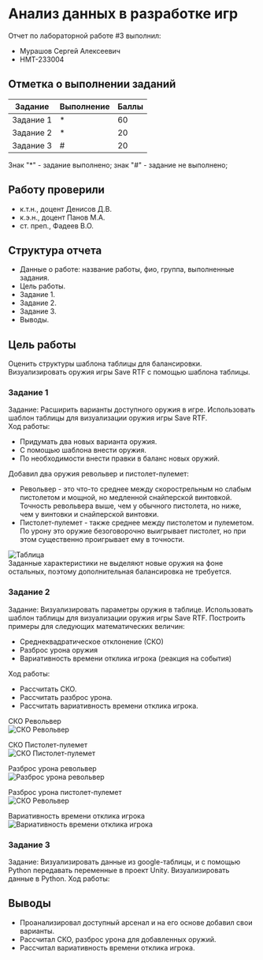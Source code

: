 # Анализ данных в разработке игр
Отчет по лабораторной работе #3 выполнил:
- Мурашов Сергей Алексеевич
- НМТ-233004

## Отметка о выполнении заданий
| Задание   | Выполнение | Баллы |
| --------- | ---------- | ----- |
| Задание 1 | *          | 60    |
| Задание 2 | *          | 20    |
| Задание 3 | #          | 20    |

Знак "*" - задание выполнено; знак "#" - задание не выполнено;

## Работу проверили
- к.т.н., доцент Денисов Д.В.
- к.э.н., доцент Панов М.А.
- ст. преп., Фадеев В.О.

## Структура отчета
- Данные о работе: название работы, фио, группа, выполненные задания.
- Цель работы.
- Задание 1.
- Задание 2.
- Задание 3.
- Выводы.

## Цель работы
Оценить структуры шаблона таблицы для балансировки. Визуализировать оружия игры Save RTF с помощью шаблона таблицы.

### Задание 1
Задание: Расширить варианты доступного оружия в игре. Использовать шаблон таблицы для визуализации оружия игры Save RTF.  
Ход работы:
- Придумать два новых варианта оружия.
- С помощью шаблона внести оружия.
- По необходимости внести правки в баланс новых оружий.

Добавил два оружия револьвер и пистолет-пулемет:
- Револьвер - это что-то среднее между скорострельным но слабым пистолетом и мощной, но медленной снайперской винтовкой. Точность револьвера выше, чем у обычного пистолета, но ниже, чем у винтовки и снайперской винтовки.
- Пистолет-пулемет - также среднее между пистолетом и пулеметом. По урону это оружие безоговорочно выигрывает пистолет, но при этом существенно проигрывает ему в точности.  


![Таблица](./1.png)  
Заданные характеристики не выделяют новые оружия на фоне остальных, поэтому дополнительная балансировка не требуется.

### Задание 2
Задание: Визуализировать параметры оружия в таблице. Использовать шаблон таблицы для визуализации оружия игры Save RTF. Построить примеры для следующих математических величин:
- Среднеквадратическое отклонение (СКО)
- Разброс урона оружия
- Вариативность времени отклика игрока (реакция на события)  

Ход работы:
- Рассчитать СКО.
- Рассчитать разброс урона.
- Рассчитать вариативность времени отклика игрока.

СКО Револьвер  
![СКО Револьвер](./2.png)  

СКО Пистолет-пулемет  
![СКО Пистолет-пулемет](./3.png)  

Разброс урона револьвер  
![Разброс урона револьвер](./4.png)  

Разброс урона пистолет-пулемет  
![СКО Револьвер](./5.png)  

Вариативность времени отклика игрока  
![Вариативность времени отклика игрока](./6.png)   

### Задание 3
Задание: Визуализировать данные из google-таблицы, и с помощью Python передавать переменные в проект Unity. Визуализировать данные в Python.
Ход работы:


## Выводы
- Проанализировал доступный арсенал и на его основе добавил свои варианты.
- Рассчитал СКО, разброс урона для добавленных оружий.
- Рассчитал вариативность времени отклика игрока.

